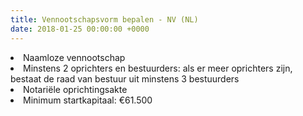 ```yaml
---
title: Vennootschapsvorm bepalen - NV (NL)
date: 2018-01-25 00:00:00 +0000
---
```

<li>Naamloze vennootschap</li>

<li>Minstens 2 oprichters en bestuurders: als er meer oprichters zijn, bestaat de raad van bestuur uit minstens 3 bestuurders</li>

<li> Notariële oprichtingsakte</li>

<li>Minimum startkapitaal: €61.500</li>